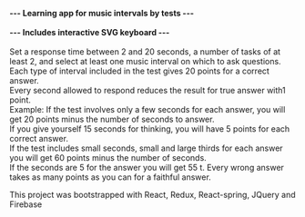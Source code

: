 <strong>--- Learning app for music intervals by tests ---</strong> <br /><br />
<strong>--- Includes interactive SVG keyboard ---</strong> <br /><br />
Set a response time between 2 and 20 seconds, a number of tasks of at least 2, and select at least one music interval on which to ask questions.<br />
        Each type of interval included in the test gives 20 points for a correct answer.<br />
        Every second allowed to respond reduces the result for true answer with1 point.<br />
        Example: 
          If the test involves only a few seconds for each answer, you will get 20 points minus the number of seconds to answer.<br /> 
          If you give yourself 15 seconds for thinking, you will have 5 points for each correct answer.<br />
          If the test includes small seconds, small and large thirds for each answer you will get 60 points minus the number of seconds.<br />
          If the seconds are 5 for the answer you will get 55 t. Every wrong answer takes as many points as you can for a faithful answer.<br />


This project was bootstrapped with React, Redux, React-spring, JQuery and Firebase 
